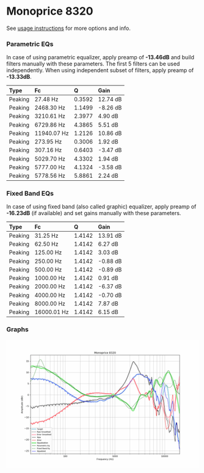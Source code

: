 # Monoprice 8320
See [usage instructions](https://github.com/jaakkopasanen/AutoEq#usage) for more options and info.

### Parametric EQs
In case of using parametric equalizer, apply preamp of **-13.46dB** and build filters manually
with these parameters. The first 5 filters can be used independently.
When using independent subset of filters, apply preamp of **-13.33dB**.

| Type    | Fc          |      Q | Gain     |
|:--------|:------------|:-------|:---------|
| Peaking | 27.48 Hz    | 0.3592 | 12.74 dB |
| Peaking | 2468.30 Hz  | 1.1499 | -8.26 dB |
| Peaking | 3210.61 Hz  | 2.3977 | 4.90 dB  |
| Peaking | 6729.86 Hz  | 4.3865 | 5.51 dB  |
| Peaking | 11940.07 Hz | 1.2126 | 10.86 dB |
| Peaking | 273.95 Hz   | 0.3006 | 1.92 dB  |
| Peaking | 307.16 Hz   | 0.6403 | -3.47 dB |
| Peaking | 5029.70 Hz  | 4.3302 | 1.94 dB  |
| Peaking | 5777.00 Hz  | 4.1324 | -3.58 dB |
| Peaking | 5778.56 Hz  | 5.8861 | 2.24 dB  |

### Fixed Band EQs
In case of using fixed band (also called graphic) equalizer, apply preamp of **-16.23dB**
(if available) and set gains manually with these parameters.

| Type    | Fc          |      Q | Gain     |
|:--------|:------------|:-------|:---------|
| Peaking | 31.25 Hz    | 1.4142 | 13.91 dB |
| Peaking | 62.50 Hz    | 1.4142 | 6.27 dB  |
| Peaking | 125.00 Hz   | 1.4142 | 3.03 dB  |
| Peaking | 250.00 Hz   | 1.4142 | -0.88 dB |
| Peaking | 500.00 Hz   | 1.4142 | -0.89 dB |
| Peaking | 1000.00 Hz  | 1.4142 | 0.91 dB  |
| Peaking | 2000.00 Hz  | 1.4142 | -6.37 dB |
| Peaking | 4000.00 Hz  | 1.4142 | -0.70 dB |
| Peaking | 8000.00 Hz  | 1.4142 | 7.87 dB  |
| Peaking | 16000.01 Hz | 1.4142 | 6.15 dB  |

### Graphs
![](./Monoprice%208320.png)